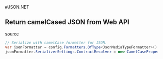 #JSON.NET

## Return camelCased JSON from Web API
[source](http://stackoverflow.com/questions/26474436/return-camelcased-json-from-web-api)

```C#
// Serialize with camelCase formatter for JSON.
var jsonFormatter = config.Formatters.OfType<JsonMediaTypeFormatter>().First();
jsonFormatter.SerializerSettings.ContractResolver = new CamelCasePropertyNamesContractResolver();
```
